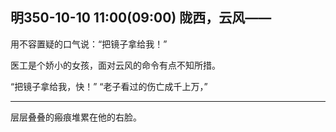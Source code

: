 ## 明350-10-10 11:00(09:00) 陇西，云风——


用不容置疑的口气说：“把镜子拿给我！”

医工是个娇小的女孩，面对云风的命令有点不知所措。

“把镜子拿给我，快！”
“老子看过的伤亡成千上万，”

***

层层叠叠的瘢痕堆累在他的右脸。